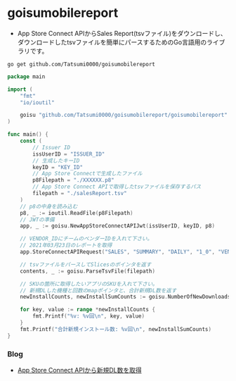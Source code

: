 # goisumobilereport

- App Store Connect APIからSales Report(tsvファイル)をダウンロードし、ダウンロードしたtsvファイルを簡単にパースするためのGo言語用のライブラリです。

```
go get github.com/Tatsumi0000/goisumobilereport
```

```go
package main

import (
	"fmt"
	"io/ioutil"

	goisu "github.com/Tatsumi0000/goisumobilereport/goisumobilereport"
)

func main() {
	const (
		// Issuer ID
		issUserID = "ISSUER_ID"
		// 生成したキーID
		keyID = "KEY_ID"
		// App Store Connectで生成したファイル
		p8Filepath = "./XXXXXX.p8"
		// App Store Connect APIで取得したtsvファイルを保存するパス
		filepath = "./salesReport.tsv"
	)
	// p8の中身を読み込む
	p8, _ := ioutil.ReadFile(p8Filepath)
	// JWTの準備
	app, _ := goisu.NewAppStoreConnectAPIJwt(issUserID, keyID, p8)

	// VENDOR_IDにチームのベンダーIDを入れて下さい。
	// 2021年03月23日のレポートを取得
	app.StoreConnectAPIRequest("SALES", "SUMMARY", "DAILY", "1_0", "VENDOR_ID", "2021-03-23", filepath)

	// tsvファイルをパースしてSlicesのポインタを返す
	contents, _ := goisu.ParseTsvFile(filepath)

	// SKUの箇所に取得したいアプリのSKUを入れて下さい。
	// 新規DLした機種と回数のmapポインタと、合計新規DL数を返す
	newInstallCounts, newInstallSumCounts := goisu.NumberOfNewDownloads(contents, "SKU")

	for key, value := range *newInstallCounts {
		fmt.Printf("%v: %v回\n", key, value)
	}
	fmt.Printf("合計新規インストール数: %v回\n", newInstallSumCounts)
}
```

### Blog
- [App Store Connect APIから新規DL数を取得](https://tech.pepabo.com/2021/03/29/app-store-connect/)
